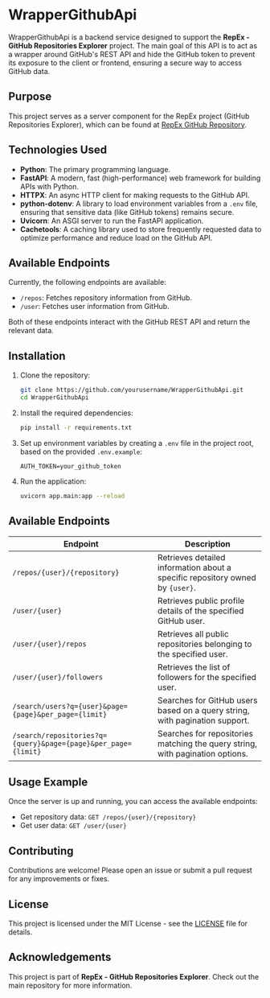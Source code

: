 # WrapperGithubApi

WrapperGithubApi is a backend service designed to support the **RepEx - GitHub Repositories Explorer** project. The main goal of this API is to act as a wrapper around GitHub's REST API and hide the GitHub token to prevent its exposure to the client or frontend, ensuring a secure way to access GitHub data.

## Purpose

This project serves as a server component for the RepEx project (GitHub Repositories Explorer), which can be found at [RepEx GitHub Repository](https://github.com/lordzerato/GitHub-repositories-explorer).

## Technologies Used

- **Python**: The primary programming language.
- **FastAPI**: A modern, fast (high-performance) web framework for building APIs with Python.
- **HTTPX**: An async HTTP client for making requests to the GitHub API.
- **python-dotenv**: A library to load environment variables from a `.env` file, ensuring that sensitive data (like GitHub tokens) remains secure.
- **Uvicorn**: An ASGI server to run the FastAPI application.
- **Cachetools**: A caching library used to store frequently requested data to optimize performance and reduce load on the GitHub API.

## Available Endpoints

Currently, the following endpoints are available:

- `/repos`: Fetches repository information from GitHub.
- `/user`: Fetches user information from GitHub.

Both of these endpoints interact with the GitHub REST API and return the relevant data.

## Installation

1. Clone the repository:
    ```bash
    git clone https://github.com/yourusername/WrapperGithubApi.git
    cd WrapperGithubApi
    ```

2. Install the required dependencies:
    ```bash
    pip install -r requirements.txt
    ```

3. Set up environment variables by creating a `.env` file in the project root, based on the provided `.env.example`:
    ```env
    AUTH_TOKEN=your_github_token
    ```

4. Run the application:
    ```bash
    uvicorn app.main:app --reload
    ```

## Available Endpoints

| Endpoint | Description |
|----------|-------------|
| `/repos/{user}/{repository}` | Retrieves detailed information about a specific repository owned by `{user}`. |
| `/user/{user}` | Retrieves public profile details of the specified GitHub user. |
| `/user/{user}/repos` | Retrieves all public repositories belonging to the specified user. |
| `/user/{user}/followers` | Retrieves the list of followers for the specified user. |
| `/search/users?q={user}&page={page}&per_page={limit}` | Searches for GitHub users based on a query string, with pagination support. |
| `/search/repositories?q={query}&page={page}&per_page={limit}` | Searches for repositories matching the query string, with pagination options. |

## Usage Example

Once the server is up and running, you can access the available endpoints:

- Get repository data: `GET /repos/{user}/{repository}`
- Get user data: `GET /user/{user}`

## Contributing

Contributions are welcome! Please open an issue or submit a pull request for any improvements or fixes.

## License

This project is licensed under the MIT License - see the [LICENSE](LICENSE) file for details.

## Acknowledgements

This project is part of **RepEx - GitHub Repositories Explorer**. Check out the main repository for more information.
